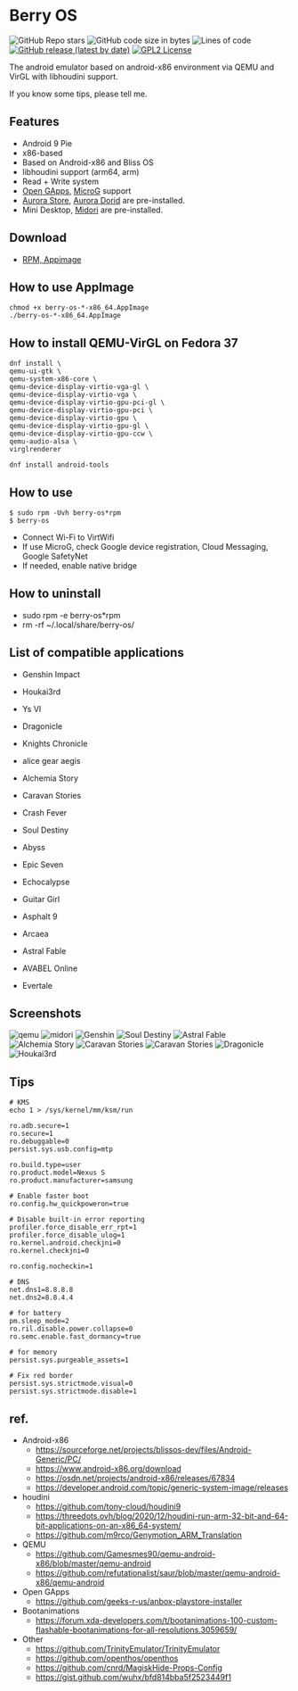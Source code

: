 # Berry OS

![GitHub Repo stars](https://img.shields.io/github/stars/yui0/berry-os?style=social)
![GitHub code size in bytes](https://img.shields.io/github/languages/code-size/yui0/berry-os)
![Lines of code](https://img.shields.io/tokei/lines/github/yui0/berry-os)
[![GitHub release (latest by date)](https://img.shields.io/github/v/release/yui0/berry-os)](https://github.com/yui0/berry-os/releases)
[![GPL2 License](https://img.shields.io/badge/license-GPL2-blue.svg?style=flat)](LICENSE)

The android emulator based on android-x86 environment via QEMU and VirGL with libhoudini support.

If you know some tips, please tell me.

## Features

* Android 9 Pie
* x86-based
* Based on Android-x86 and Bliss OS
* libhoudini support (arm64, arm)
* Read + Write system
* [Open GApps](https://opengapps.org/), [MicroG](https://microg.org/download.html) support
* [Aurora Store](https://auroraoss.com/), [Aurora Dorid](https://f-droid.org/packages/com.aurora.adroid/) are pre-installed.
* Mini Desktop, [Midori](https://f-droid.org/ja/packages/org.midorinext.android/) are pre-installed.

## Download

* [RPM, Appimage](https://github.com/yui0/berry-os/releases)

## How to use AppImage

```
chmod +x berry-os-*-x86_64.AppImage
./berry-os-*-x86_64.AppImage
```

## How to install QEMU-VirGL on Fedora 37

```
dnf install \
qemu-ui-gtk \
qemu-system-x86-core \
qemu-device-display-virtio-vga-gl \
qemu-device-display-virtio-vga \
qemu-device-display-virtio-gpu-pci-gl \
qemu-device-display-virtio-gpu-pci \
qemu-device-display-virtio-gpu \
qemu-device-display-virtio-gpu-gl \
qemu-device-display-virtio-gpu-ccw \
qemu-audio-alsa \
virglrenderer

dnf install android-tools
```

## How to use

```
$ sudo rpm -Uvh berry-os*rpm
$ berry-os
```

* Connect Wi-Fi to VirtWifi
* If use MicroG, check Google device registration, Cloud Messaging, Google SafetyNet
* If needed, enable native bridge

## How to uninstall

- sudo rpm -e berry-os*rpm
- rm -rf ~/.local/share/berry-os/

## List of compatible applications

* Genshin Impact
* Houkai3rd
* Ys VI
* Dragonicle
* Knights Chronicle
* alice gear aegis
* Alchemia Story
* Caravan Stories
* Crash Fever
* Soul Destiny
* Abyss
* Epic Seven
* Echocalypse
* Guitar Girl
* Asphalt 9

* Arcaea
* Astral Fable
* AVABEL Online
* Evertale

## Screenshots

![qemu](img/qemu.png "qemu")
![midori](img/midori.png "midori")
![Genshin](img/Genshin.png "Genshin")
![Soul Destiny](img/SoulDestiny.png "Soul Destiny")
![Astral Fable](img/AstralFable.png "Astral Fable")
![Alchemia Story](img/AlchemiaStory.png "Alchemia Story")
![Caravan Stories](img/CaravanStories.png "Caravan Stories")
![Caravan Stories](img/CaravanStories2.png "Caravan Stories")
![Dragonicle](img/Dragonicle.png "Dragonicle")
![Houkai3rd](img/Houkai3rd.png "Houkai3rd")


## Tips

```
# KMS
echo 1 > /sys/kernel/mm/ksm/run
```

```default.prop
ro.adb.secure=1
ro.secure=1
ro.debuggable=0
persist.sys.usb.config=mtp
```

```build.prop
ro.build.type=user
ro.product.model=Nexus S
ro.product.manufacturer=samsung

# Enable faster boot
ro.config.hw_quickpoweron=true

# Disable built-in error reporting
profiler.force_disable_err_rpt=1
profiler.force_disable_ulog=1
ro.kernel.android.checkjni=0
ro.kernel.checkjni=0

ro.config.nocheckin=1

# DNS
net.dns1=8.8.8.8
net.dns2=8.8.4.4

# for battery
pm.sleep_mode=2
ro.ril.disable.power.collapse=0
ro.semc.enable.fast_dormancy=true

# for memory
persist.sys.purgeable_assets=1

# Fix red border
persist.sys.strictmode.visual=0
persist.sys.strictmode.disable=1
```

## ref.

* Android-x86
  * https://sourceforge.net/projects/blissos-dev/files/Android-Generic/PC/
  * https://www.android-x86.org/download
  * https://osdn.net/projects/android-x86/releases/67834
  * https://developer.android.com/topic/generic-system-image/releases
* houdini
  * https://github.com/tony-cloud/houdini9
  * https://threedots.ovh/blog/2020/12/houdini-run-arm-32-bit-and-64-bit-applications-on-an-x86_64-system/
  * https://github.com/m9rco/Genymotion_ARM_Translation
* QEMU
  * https://github.com/Gamesmes90/qemu-android-x86/blob/master/qemu-android
  * https://github.com/refutationalist/saur/blob/master/qemu-android-x86/qemu-android
* Open GApps
  * https://github.com/geeks-r-us/anbox-playstore-installer
* Bootanimations
  * https://forum.xda-developers.com/t/bootanimations-100-custom-flashable-bootanimations-for-all-resolutions.3059659/
* Other
  * https://github.com/TrinityEmulator/TrinityEmulator
  * https://github.com/openthos/openthos
  * https://github.com/cnrd/MagiskHide-Props-Config
  * https://gist.github.com/wuhx/bfd814bba5f2523449f1
